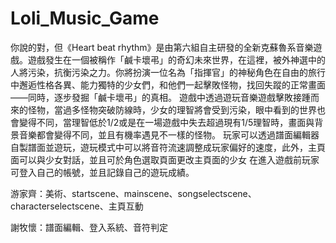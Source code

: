 # Loli_Music_Game
你說的對，但《Heart beat rhythm》是由第六組自主研發的全新克蘇魯系音樂遊戲。遊戲發生在一個被稱作「鹹卡壞弔」的奇幻未來世界，在這裡，被外神選中的人將污染，抗衡污染之力。你將扮演一位名為「指揮官」的神秘角色在自由的旅行中邂逅性格各異、能力獨特的少女們，和他們一起擊敗怪物，找回失蹤的正常畫面——同時，逐步發掘「鹹卡壞弔」的真相。
遊戲中透過遊玩音樂遊戲擊敗接踵而來的怪物，當過多怪物突破防線時，少女的理智將會受到污染，眼中看到的世界也會變得不同，當理智低於1/2或是在一場遊戲中失去超過現有1/5理智時，畫面與背景音樂都會變得不同，並且有機率遇見不一樣的怪物。
玩家可以透過譜面編輯器自製譜面並遊玩，遊玩模式中可以將音符流速調整成玩家偏好的速度，此外，主頁面可以與少女對話，並且可於角色選取頁面更改主頁面的少女
在進入遊戲前玩家可登入自己的帳號，並且記錄自己的遊玩成績。

游家齊：美術、startscene、mainscene、songselectscene、characterselectscene、主頁互動

謝牧懷：譜面編輯、登入系統、音符判定
